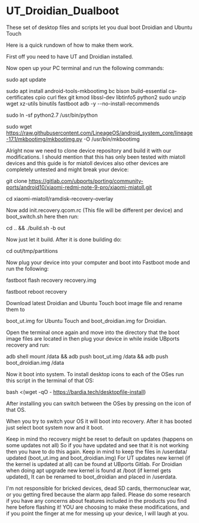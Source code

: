 # UT_Droidian_Dualboot
These set of desktop files and scripts let you dual boot Droidian and Ubuntu Touch

Here is a quick rundown of how to make them work.

First off you need to have UT and Droidian installed.

Now open up your PC terminal and run the following commands:

sudo apt update

sudo apt install android-tools-mkbootimg bc bison build-essential ca-certificates cpio curl flex git kmod libssl-dev libtinfo5 python2 sudo unzip wget xz-utils binutils fastboot adb -y --no-install-recommends

sudo ln -sf python2.7 /usr/bin/python

sudo wget https://raw.githubusercontent.com/LineageOS/android_system_core/lineage-17.1/mkbootimg/mkbootimg.py -O /usr/bin/mkbootimg

Alright now we need to clone device repository and build it with our modifications. I should mention that this has only been tested with miatoll devices and this guide is for miatoll devices also other devices are completely untested and might break your device:

git clone https://gitlab.com/ubports/porting/community-ports/android10/xiaomi-redmi-note-9-pro/xiaomi-miatoll.git

cd xiaomi-miatoll/ramdisk-recovery-overlay

Now add init.recovery.qcom.rc (This file will be different per device) and boot_switch.sh here then run:

cd .. && ./build.sh -b out

Now just let it build. After it is done building do:

cd out/tmp/partitions

Now plug your device into your computer and boot into Fastboot mode and run the following:

fastboot flash recovery recovery.img

fastboot reboot recovery

Download latest Droidian and Ubuntu Touch boot image file and rename them to 

boot_ut.img for Ubuntu Touch and boot_droidian.img for Droidian.

Open the terminal once again and move into the directory that the boot image files are located in then plug your device in while inside UBports recovery and run:

adb shell mount /data && adb push boot_ut.img /data && adb push boot_droidian.img /data

Now it boot into system.
To install desktop icons to each of the OSes run this script in the terminal of that OS:

bash <(wget -qO - https://bardia.tech/desktopfile-install)

After installing you can switch between the OSes by pressing on the icon of that OS.

When you try to switch your OS it will boot into recovery. After it has booted just select boot system now and it boot.

Keep in mind tho recovery might be reset to default on updates (happens on some updates not all)
So if you have updated and see that it is not working then you have to do this again.
Keep in mind to keep the files in /userdata/ updated (boot_ut.img and boot_droidian.img)
For UT updates new kernel (if the kernel is updated at all) can be found at UBports Gitlab.
For Droidian when doing apt upgrade new kernel is found at /boot (if kernel gets updated), It can be renamed to boot_droidian and placed in /userdata.

I'm not responsible for bricked devices, dead SD cards, thermonuclear war, or you getting fired because the alarm app failed.
Please do some research if you have any concerns about features included in the products you find here before flashing it!
YOU are choosing to make these modifications, and if you point the finger at me for messing up your device, I will laugh at you.

